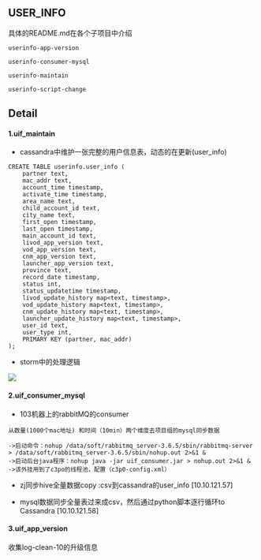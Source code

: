 ## USER_INFO
具体的README.md在各个子项目中介绍

``userinfo-app-version``

``userinfo-consumer-mysql``

``userinfo-maintain``

``userinfo-script-change``


## Detail
#### 1.uif_maintain
* cassandra中维护一张完整的用户信息表，动态的在更新(user_info)
```
CREATE TABLE userinfo.user_info (
    partner text,
    mac_addr text,
    account_time timestamp,
    activate_time timestamp,
    area_name text,
    child_account_id text,
    city_name text,
    first_open timestamp,
    last_open timestamp,
    main_account_id text,
    livod_app_version text,
    vod_app_version text,
    cnm_app_version text,
    launcher_app_version text,
    province text,
    record_date timestamp,
    status int,
    status_updatetime timestamp,
    livod_update_history map<text, timestamp>,
    vod_update_history map<text, timestamp>,
    cnm_update_history map<text, timestamp>,
    launcher_update_history map<text, timestamp>,
    user_id text,
    user_type int,
    PRIMARY KEY (partner, mac_addr)
);
```

* storm中的处理逻辑

![](http://p1.bpimg.com/567571/17169ba1329b2bee.png)

#### 2.uif_consumer_mysql
* 103机器上的rabbitMQ的consumer

``从数量(1000个mac地址) 和时间（10min）两个维度去项目组的mysql同步数据``
```
->启动命令：nohup /data/soft/rabbitmq_server-3.6.5/sbin/rabbitmq-server > /data/soft/rabbitmq_server-3.6.5/sbin/nohup.out 2>&1 &
->启动后台java程序：nohup java -jar uif_consumer.jar > nohup.out 2>&1 &
->该外挂用到了c3po的线程池，配置（c3p0-config.xml）
```

* zj同步hive全量数据copy :csv到cassandra的user_info  [10.10.121.57]

* mysql数据同步全量表过来成csv，然后通过python脚本逐行循环to Cassandra  [10.10.121.58]

#### 3.uif_app_version
收集log-clean-10的升级信息